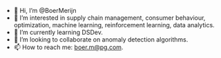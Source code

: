 - 👋 Hi, I’m @BoerMerijn
- 👀 I’m interested in supply chain management, consumer behaviour, optimization, machine learning, reinforcement learning, data analytics.
- 🌱 I’m currently learning DSDev.
- 💞️ I’m looking to collaborate on anomaly detection algorithms.
- 📫 How to reach me: boer.m@pg.com.
